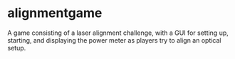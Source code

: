 # alignmentgame
A game consisting of a laser alignment challenge, with a GUI for setting up, starting, and displaying the power meter as players try to align an optical setup.
